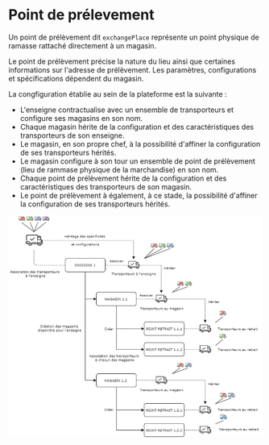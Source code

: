 # Point de prélevement

Un point de prélèvement dit `exchangePlace` représente un point physique de ramasse rattaché directement à un magasin. 

Le point de prélèvement précise la nature du lieu ainsi que certaines informations sur l'adresse de prélèvement. Les paramètres, configurations et spécifications dépendent du magasin. 


La congfiguration établie au sein de la plateforme est la suivante : 
- L'enseigne contractualise avec un ensemble de transporteurs et configure ses magasins en son nom. 
- Chaque magasin hérite de la configuration et des caractéristiques des transporteurs de son enseigne. 
- Le magasin, en son propre chef, à la possibilité d'affiner la configuration de ses transporteurs hérités. 
- Le magasin configure à son tour un ensemble de point de prélèvement (lieu de rammase physique de la marchandise) en son nom. 
- Chaque point de prélèvement hérite de la configuration et des caractéristiques des transporteurs de son magasin. 
- Le point de prélèvement à également, à ce stade, la possibilité d'affiner la configuration de ses transporteurs hérités. 


![get-started-icon](../../assets/images/ExchangePlace.png)